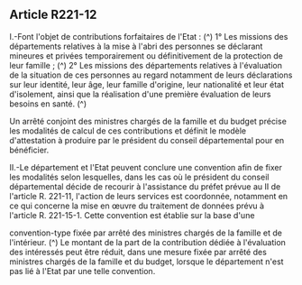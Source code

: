 ## Article R221-12

I.-Font l'objet de contributions forfaitaires de l'Etat : (^)
1° Les missions des départements relatives à la mise à l'abri des personnes se déclarant mineures et privées
temporairement ou définitivement de la protection de leur famille ; (^)
2° Les missions des départements relatives à l'évaluation de la situation de ces personnes au regard
notamment de leurs déclarations sur leur identité, leur âge, leur famille d'origine, leur nationalité et leur état
d'isolement, ainsi que la réalisation d'une première évaluation de leurs besoins en santé. (^)


Un arrêté conjoint des ministres chargés de la famille et du budget précise les modalités de calcul de ces
contributions et définit le modèle d'attestation à produire par le président du conseil départemental pour en
bénéficier.

II.-Le département et l'Etat peuvent conclure une convention afin de fixer les modalités selon lesquelles,
dans les cas où le président du conseil départemental décide de recourir à l'assistance du préfet prévue au
II de l'article R. 221-11, l'action de leurs services est coordonnée, notamment en ce qui concerne la mise en
œuvre du traitement de données prévu à l'article R. 221-15-1. Cette convention est établie sur la base d'une

convention-type fixée par arrêté des ministres chargés de la famille et de l'intérieur. (^)
Le montant de la part de la contribution dédiée à l'évaluation des intéressés peut être réduit, dans une mesure
fixée par arrêté des ministres chargés de la famille et du budget, lorsque le département n'est pas lié à l'Etat
par une telle convention.

